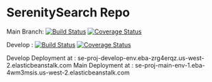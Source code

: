 # SerenitySearch Repo 
Main Branch: 
[![Build Status](https://app.travis-ci.com/gcivil-nyu-org/INET-Team-2-F2022.svg?branch=main)](https://app.travis-ci.com/gcivil-nyu-org/INET-Team-2-F2022)
[![Coverage Status](https://coveralls.io/repos/github/gcivil-nyu-org/INET-Team-2-F2022/badge.svg?branch=main)](https://coveralls.io/github/gcivil-nyu-org/INET-Team-2-F2022?branch=main)


Develop : 
[![Build Status](https://app.travis-ci.com/gcivil-nyu-org/INET-Team-2-F2022.svg?branch=develop)](https://app.travis-ci.com/gcivil-nyu-org/INET-Team-2-F2022)
[![Coverage Status](https://coveralls.io/repos/github/gcivil-nyu-org/INET-Team-2-F2022/badge.svg?branch=develop)](https://coveralls.io/github/gcivil-nyu-org/INET-Team-2-F2022?branch=develop)


Develop Deployment at : se-proj-develop-env.eba-zrg4erqz.us-west-2.elasticbeanstalk.com
Main Deployment at : se-proj-main-env-1.eba-4wm3msis.us-west-2.elasticbeanstalk.com
